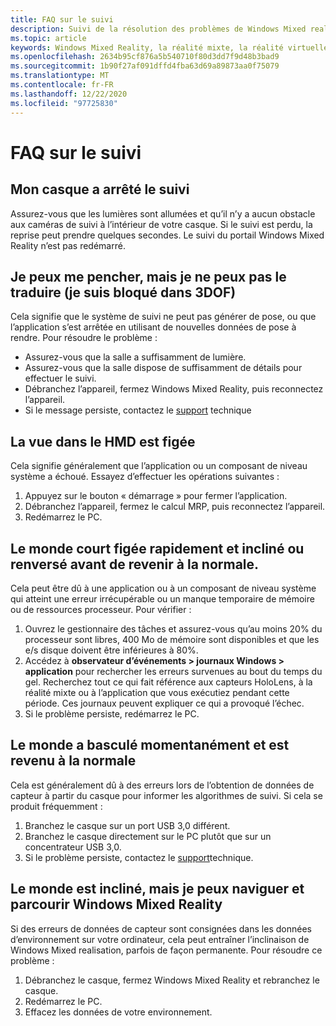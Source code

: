 ```yaml
---
title: FAQ sur le suivi
description: Suivi de la résolution des problèmes de Windows Mixed realisation qui va au-delà de notre documentation de support technique standard.
ms.topic: article
keywords: Windows Mixed Reality, la réalité mixte, la réalité virtuelle, VR, MR, dépannage, erreurs, aide, support, suivi
ms.openlocfilehash: 2634b95cf876a5b540710f80d3dd7f9d48b3bad9
ms.sourcegitcommit: 1b90f27af091dffd4fba63d69a89873aa0f75079
ms.translationtype: MT
ms.contentlocale: fr-FR
ms.lasthandoff: 12/22/2020
ms.locfileid: "97725830"
---
```

# <a name="tracking-faqs"></a>FAQ sur le suivi

## <a name="my-headset-has-stopped-tracking"></a>Mon casque a arrêté le suivi

Assurez-vous que les lumières sont allumées et qu’il n’y a aucun obstacle aux caméras de suivi à l’intérieur de votre casque. Si le suivi est perdu, la reprise peut prendre quelques secondes. Le suivi du portail Windows Mixed Reality n’est pas redémarré.

## <a name="i-can-look-around-but-i-cant-translate-im-stuck-in-3dof"></a>Je peux me pencher, mais je ne peux pas le traduire (je suis bloqué dans 3DOF)

Cela signifie que le système de suivi ne peut pas générer de pose, ou que l’application s’est arrêtée en utilisant de nouvelles données de pose à rendre. Pour résoudre le problème :

* Assurez-vous que la salle a suffisamment de lumière.
* Assurez-vous que la salle dispose de suffisamment de détails pour effectuer le suivi.
* Débranchez l’appareil, fermez Windows Mixed Reality, puis reconnectez l’appareil.
* Si le message persiste, contactez le [support](https://support.microsoft.com/) technique

## <a name="the-view-in-the-hmd-is-frozen"></a>La vue dans le HMD est figée

Cela signifie généralement que l’application ou un composant de niveau système a échoué. Essayez d’effectuer les opérations suivantes :

1. Appuyez sur le bouton « démarrage » pour fermer l’application.
2. Débranchez l’appareil, fermez le calcul MRP, puis reconnectez l’appareil.
3. Redémarrez le PC.

## <a name="the-world-briefly-froze-and-tilted-or-flipped-upside-down-before-returning-to-normal"></a>Le monde court figée rapidement et incliné ou renversé avant de revenir à la normale.

Cela peut être dû à une application ou à un composant de niveau système qui atteint une erreur irrécupérable ou un manque temporaire de mémoire ou de ressources processeur. Pour vérifier :

1. Ouvrez le gestionnaire des tâches et assurez-vous qu’au moins 20% du processeur sont libres, 400 Mo de mémoire sont disponibles et que les e/s disque doivent être inférieures à 80%.
2. Accédez à **observateur d’événements > journaux Windows > application** pour rechercher les erreurs survenues au bout du temps du gel. Recherchez tout ce qui fait référence aux capteurs HoloLens, à la réalité mixte ou à l’application que vous exécutiez pendant cette période. Ces journaux peuvent expliquer ce qui a provoqué l’échec.
3. Si le problème persiste, redémarrez le PC.

## <a name="the-world-flipped-upside-down-momentarily-and-returned-to-normal"></a>Le monde a basculé momentanément et est revenu à la normale

Cela est généralement dû à des erreurs lors de l’obtention de données de capteur à partir du casque pour informer les algorithmes de suivi. Si cela se produit fréquemment :

1. Branchez le casque sur un port USB 3,0 différent.
2. Branchez le casque directement sur le PC plutôt que sur un concentrateur USB 3,0.
3. Si le problème persiste, contactez le [support](https://support.microsoft.com/)technique.

## <a name="the-world-is-tilted-but-i-can-navigate-and-walk-around-in-windows-mixed-reality"></a>Le monde est incliné, mais je peux naviguer et parcourir Windows Mixed Reality

Si des erreurs de données de capteur sont consignées dans les données d’environnement sur votre ordinateur, cela peut entraîner l’inclinaison de Windows Mixed realisation, parfois de façon permanente. Pour résoudre ce problème :

1. Débranchez le casque, fermez Windows Mixed Reality et rebranchez le casque.
2. Redémarrez le PC.
3. Effacez les données de votre environnement.